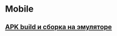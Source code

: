 # Mobile
## [APK build и сборка на эмуляторе](https://github.com/NastassiaMam/Mobile/blob/main/APK%20build%20%D0%B8%20%D1%81%D0%B1%D0%BE%D1%80%D0%BA%D0%B0%20%D0%BD%D0%B0%20%D1%8D%D0%BC%D1%83%D0%BB%D1%8F%D1%82%D0%BE%D1%80%D0%B5.mp4)
